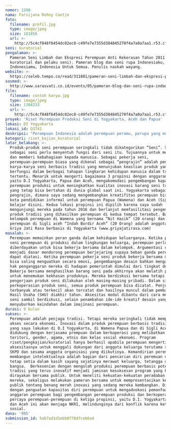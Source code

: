 ```yaml
---
nomor: 1200
nama: Farsijana Rohny Cootje
foto:
  filename: profil.jpg
  type: image/jpeg
  size: 181856
  url: >-
    http://5c4cf848f6454dc02ec8-c49fe7e7355d384845270f4a7a0a7aa1.r53.cf2.rackcdn.com/8090b81d-d6db-443e-8de4-47b6cf953cc3/profil.jpg
seni: kuratorial
pengalaman: >-
  Pameran Seni Limbah dan Ekspresi Perempuan Anti Kekerasan Tahun 2011 (sebagai
  kuratorial dan pelaku seni). Pameran blog dan seni rupa Indonesiaku,
  Indonesiamu, Indonesia Untuk Semua. Penulis naskah wayang.
website: >-
  https://seleb.tempo.co/read/311081/pameran-seni-limbah-dan-ekspresi-perempuan-anti-kekerasan
sosmed: >-
  http://www.sarasvati.co.id/events/05/pameran-blog-dan-seni-rupa-indonesiaku-indonesiamu-indonesia-untuk-semua-karya-farsijana-adeney-risakotta/
file:
  filename: contoh karya.jpg
  type: image/jpeg
  size: 1304233
  url: >-
    http://5c4cf848f6454dc02ec8-c49fe7e7355d384845270f4a7a0a7aa1.r53.cf2.rackcdn.com/f3c49055-af1c-4b48-8443-459451b29ba4/contoh%20karya.jpg
proyek: 'Riset Perempuan Produksi Seni di Yogyakarta, Aceh dan Papua'
lokasi: DI Yogyakarta
lokasi_id: Q3741
deskripsi: "Perempuan Indonesia adalah perempuan peramu, perupa yang menjadikan tradisi produksi sebagai kekuatan peradaban bangsa. Ketika seni dilihat sekedar sebagai pementasan dan etalase, maka fungsi perempuan dalam kekayaannya berkesenian pun diperlemah. Pengalaman saya melakukan pameran seni limbah dan anti kekerasan perempuan (2011), dan Pameran tunggal blog Indonesiaku, Indonesiamu dan Indonesia untuk semua (2013), keduanya dilaksanakan di Bentara Budaya Yogyakarta, menyebabkan saya ingin menggali dan memberdayakan perempuan produksi untuk melakukan inovasi-inovasi produknya dengan berangkat pada tradisi pengetahuan produksi yang diturunkan turun-temurun.\r\nHarusnya perempuan bisa menjaminkan keberlangsungan produksinya karena sebelum memperbaharui desain, mengakses kepada jejaring pasar. Perempuan harus percaya bahwa produk seninya bermanfaat kepada keluarga, masyarakat dan bangsa. Pengalaman saya membangun kekuatan ekonomi perempuan miskin di D.I. Yogyakarta dengan bekerjasama bersama anggota keluarga lain, pemerintah desa, SKPD dapat memastikan kelangsungan perempuan produksi. Untuk penggunaan dana hibah ini, saya memilih tiga propinsi yang menerima dana khusus yaitu D.I. Yogyakarta, Papua dan Aceh sebagai lokasi untuk meneliti produksi perempuan sekaligus berpameran bersama mereka.\r\n"
kategori: riset_kajian_kuratorial
latar_belakang: >-
  Produk-produk seni perempuan seringkali tidak dikategorikan “Seni”. Seni
  sebagai seni perlu menyentuh fungsi dari seni itu. Tujuannya untuk memuliakan
  dan memberi kebahagiaan kepada manusia. Sebagai pekerja seni,
  perempuan-perempuan biasa yang dikenal sebagai “pengrajin” adalah pencipta
  karya-karya seni berbasis tradisi yang menunjukan keaslian produk yang
  berfungsi dalam berbagai tahapan lingkaran kehidupan manusia dalam tradisi
  tertentu. Menarik untuk mengerti bagaimana 3 propinsi dengan anggaran istimewa
  yaitu D.I Yogyakarta, Papua dan Aceh, mengakomodasi pengembangan kapasitas
  perempuan produksi untuk meningkatkan kualitas inovasi barang seni tradisi
  yang tetap bisa bertahan di dunia global saat ini. Yogyakarta sebagai provinsi
  pengrajin, dimana saya sedang mengembangkan kreatifitas perempuan bisa menjadi
  kota pendidikan informal untuk perempuan Papua (Wamena) dan Aceh (Sigli) untuk
  belajar disini. Kedua lokasi propinsi ini dipilih karena saya sudah
  mengunjungi mereka pada tahun 2016 dan berlanjut memfasilitasi pengembangan
  produk tradisi yang dihasilkan perempuan di kedua tempat tersebut. Baik
  kelompok perempuan di Wamena yang bernama “Nit Hasik” (20 orang) dan kelompok
  perempuan di Sigli aceh “Indah Bordir Aceh” (20 Orang) adalah anggota Koperasi
  Griya Jati Rasa berbasis di Yogyakarta (www.griyajatirasa.com)
masalah: >-
  Perempuan memainkan peran ganda dalam kehidupan keluarganya. Ketika produk
  seni perempuan di produksi dalam lingkungan keluarga, perempuan perlu
  diberdayakan untuk bisa bekerja bersama dalam kelompok. Argumentasi utama
  menjadi dasar mendorong perempuan berjejaring supaya beban ganda perempuan
  dapat diatasi. Ketika perempuan pekerja seni produk bekerja bersama mereka
  bisa saling menguatkan secara emosi, pengembangan desain bahkan mengadvokasi
  hak penganggaran mereka di hadapan pemerintah dimulai dari tingkat desa.
  Bekerja bersama menghasilkan barang seni pada akhirnya akan melatih perempuan
  untuk menemukan kekhasan produknya. Mereka berdiskusi bersama tetapi
  pengerjaan produk seni dilakukan oleh masing-masing pribadi. Dalam sistem
  perkoperasian produk seni, semua produk perempuan bisa dicatat. Penjualan
  terbanyak atau terkecil akan tercatat dan hasilnya muncul dalam pembagian Sisa
  Hasil Usaha (SHU) diakhir tahun. Aksesitas modal dibantu dari cara mengerjakan
  seni sambil berdiskusi, selain penambahan ide-ide kreatif desain yang mengalir
  menyuburkan keindahan dalam imajinasi perempuan.
durasi: 9 bulan
sukses: >-
  Perempuan adalah penjaga tradisi. Tetapi mereka seringkali tidak mempunyai
  akses secara ekonomi. Inovasi dalam produk perempuan berbasis tradisi, baik
  yang saya lakukan di D.I Yogyakarta, di Wamena Papua dan di Sigli Aceh perlu
  didukung dengan kerjasama prempuan dalam berkoperasi yang melibatkan lintas
  teritori, gender, agama, etnis dan kelas sosial ekonomi. Program
  riset/pengkajian/kuratorial hanya berhasil apabila perempuan mengerti
  aksesitasnya untuk menggali dukungan dari anggota keluarga terutama suami,
  SKPD dan sesama anggota organisasi yang diikutinya. Kemandirian perempuan
  membangun intelektualnya adalah bagian dari pencarian diri peremuan untuk
  tetap setia dalam kasih sayang sejatinya merawat keluarga, tetangga dan
  bangsa.  Berkesenian dengan mengolah produksi perempuan berbasis potensi
  tradisi yang terus inovatif menjadi jaminan kesuksesan program yang harus
  dirayakan bersama publik. Untuk meneliti kekuatan-kekuatan peradaban produksi
  mereka, sekaligus melakukan pameran bersama untuk mempresentasikan kepada
  publik tentang benang merah inovasi yang sedang mereka kembangkan. Ditambah
  dengan penguatan kapasitas diri perempuan untuk mengadvokasi pemanfaatan
  anggaran perempuan bagi pengembangan perempuan produksi dan berkoperasi. Saya
  percaya perempuan-perempuan di ketiga propinsi, yaitu D.I. Yogyakarta, Papua
  dan Aceh ini akan menjaga NKRI, melindunginya dari konflik karena ketimpangan
  sosial.
dana: '995'
submission_id: 5ab7ad1d1ebb077847ceb6a4
---
```

